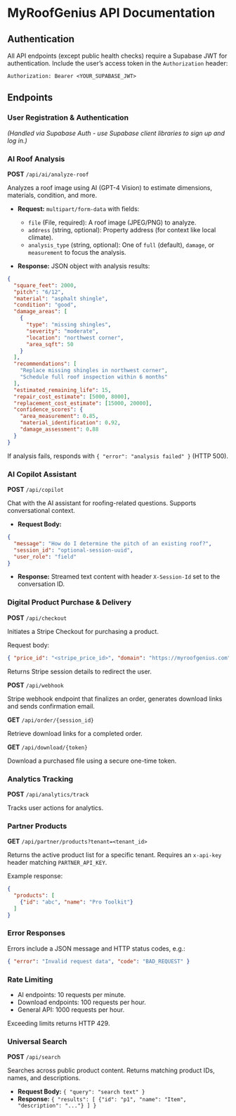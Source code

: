 # MyRoofGenius API Documentation

## Authentication

All API endpoints (except public health checks) require a Supabase JWT for authentication. Include the user’s access token in the `Authorization` header:

```
Authorization: Bearer <YOUR_SUPABASE_JWT>
```

## Endpoints

### User Registration & Authentication
*(Handled via Supabase Auth - use Supabase client libraries to sign up and log in.)*

### AI Roof Analysis

**POST** `/api/ai/analyze-roof`

Analyzes a roof image using AI (GPT-4 Vision) to estimate dimensions, materials, condition, and more.

- **Request:** `multipart/form-data` with fields:
  - `file` (File, required): A roof image (JPEG/PNG) to analyze.
  - `address` (string, optional): Property address (for context like local climate).
  - `analysis_type` (string, optional): One of `full` (default), `damage`, or `measurement` to focus the analysis.

- **Response:** JSON object with analysis results:
```json
{
  "square_feet": 2000,
  "pitch": "6/12",
  "material": "asphalt shingle",
  "condition": "good",
  "damage_areas": [
    {
      "type": "missing shingles",
      "severity": "moderate",
      "location": "northwest corner",
      "area_sqft": 50
    }
  ],
  "recommendations": [
    "Replace missing shingles in northwest corner",
    "Schedule full roof inspection within 6 months"
  ],
  "estimated_remaining_life": 15,
  "repair_cost_estimate": [5000, 8000],
  "replacement_cost_estimate": [15000, 20000],
  "confidence_scores": {
    "area_measurement": 0.85,
    "material_identification": 0.92,
    "damage_assessment": 0.88
  }
}
```
If analysis fails, responds with `{ "error": "analysis failed" }` (HTTP 500).

### AI Copilot Assistant

**POST** `/api/copilot`

Chat with the AI assistant for roofing-related questions. Supports conversational context.

- **Request Body:**
```json
{
  "message": "How do I determine the pitch of an existing roof?",
  "session_id": "optional-session-uuid",
  "user_role": "field"
}
```

- **Response:** Streamed text content with header `X-Session-Id` set to the conversation ID.

### Digital Product Purchase & Delivery

**POST** `/api/checkout`

Initiates a Stripe Checkout for purchasing a product.

Request body:
```json
{ "price_id": "<stripe_price_id>", "domain": "https://myroofgenius.com" }
```

Returns Stripe session details to redirect the user.

**POST** `/api/webhook`

Stripe webhook endpoint that finalizes an order, generates download links and sends confirmation email.

**GET** `/api/order/{session_id}`

Retrieve download links for a completed order.

**GET** `/api/download/{token}`

Download a purchased file using a secure one-time token.

### Analytics Tracking

**POST** `/api/analytics/track`

Tracks user actions for analytics.

### Partner Products

**GET** `/api/partner/products?tenant=<tenant_id>`

Returns the active product list for a specific tenant. Requires an `x-api-key` header matching `PARTNER_API_KEY`.

Example response:

```json
{
  "products": [
    {"id": "abc", "name": "Pro Toolkit"}
  ]
}
```

### Error Responses

Errors include a JSON message and HTTP status codes, e.g.:
```json
{ "error": "Invalid request data", "code": "BAD_REQUEST" }
```

### Rate Limiting

- AI endpoints: 10 requests per minute.
- Download endpoints: 100 requests per hour.
- General API: 1000 requests per hour.

Exceeding limits returns HTTP 429.

### Universal Search

**POST** `/api/search`

Searches across public product content. Returns matching product IDs, names, and descriptions.

- **Request Body:** `{ "query": "search text" }`
- **Response:** `{ "results": [ {"id": "p1", "name": "Item", "description": "..."} ] }`

